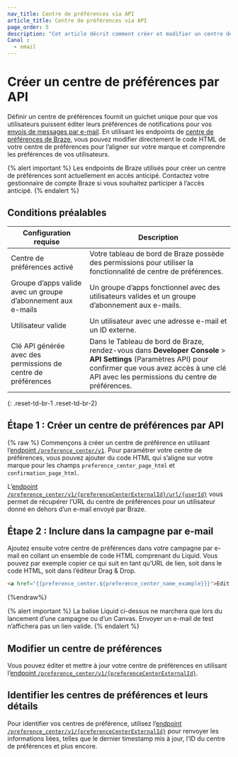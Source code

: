 ```yaml
---
nav_title: Centre de préférences via API
article_title: Centre de préférences via API
page_order: 5
description: "Cet article décrit comment créer et modifier un centre de préférences en utilisant les endpoints du centre de préférences de Braze."
Canal :
  - email
---
```


# Créer un centre de préférences par API

Définir un centre de préférences fournit un guichet unique pour que vos utilisateurs puissent éditer leurs préférences de notifications pour vos [envois de messages par e-mail]({{site.baseurl}}/user_guide/message_building_by_channel/email/). En utilisant les endpoints de [centre de préférences de Braze]({{site.baseurl}}/api/endpoints/preference_center), vous pouvez modifier directement le code HTML de votre centre de préférences pour l’aligner sur votre marque et comprendre les préférences de vos utilisateurs.

{% alert important %}
Les endpoints de Braze utilisés pour créer un centre de préférences sont actuellement en accès anticipé. Contactez votre gestionnaire de compte Braze si vous souhaitez participer à l’accès anticipé.
{% endalert %}

## Conditions préalables

| Configuration requise | Description |
|---|---|
| Centre de préférences activé | Votre tableau de bord de Braze possède des permissions pour utiliser la fonctionnalité de centre de préférences. |
| Groupe d’apps valide avec un groupe d’abonnement aux e-mails | Un groupe d’apps fonctionnel avec des utilisateurs valides et un groupe d’abonnement aux e-mails. |
| Utilisateur valide | Un utilisateur avec une adresse e-mail et un ID externe. |
| Clé API générée avec des permissions de centre de préférences | Dans le Tableau de bord de Braze, rendez-vous dans **Developer Console** > **API Settings** (Paramètres API) pour confirmer que vous avez accès à une clé API avec les permissions du centre de préférences. |
{: .reset-td-br-1 .reset-td-br-2}

## Étape 1 : Créer un centre de préférences par API

{% raw %}
Commençons à créer un centre de préférence en utilisant l’[endpoint `/preference_center/v1`][1]. Pour paramétrer votre centre de préférences, vous pouvez ajouter du code HTML qui s’aligne sur votre marque pour les champs `preference_center_page_html` et `confirmation_page_html`.

L’[endpoint `/preference_center/v1/{preferenceCenterExternalId}/url/{userId}`][2] vous permet de récupérer l’URL du centre de préférences pour un utilisateur donné en dehors d’un e-mail envoyé par Braze.

## Étape 2 : Inclure dans la campagne par e-mail

Ajoutez ensuite votre centre de préférences dans votre campagne par e-mail en collant un ensemble de code HTML comprenant du Liquid. Vous pouvez par exemple copier ce qui suit en tant qu’URL de lien, soit dans le code HTML, soit dans l’éditeur Drag & Drop.  

```html
<a href="{{preference_center.${preference_center_name_example}}}">Edit your preferences</a>
```
{%endraw%}

{% alert important %}
La balise Liquid ci-dessus ne marchera que lors du lancement d’une campagne ou d’un Canvas. Envoyer un e-mail de test n’affichera pas un lien valide.
{% endalert %}

## Modifier un centre de préférences

Vous pouvez éditer et mettre à jour votre centre de préférences en utilisant l’[endpoint `/preference_center/v1/{preferenceCenterExternalId}`][3]. 

## Identifier les centres de préférences et leurs détails

Pour identifier vos centres de préférence, utilisez l’[endpoint `/preference_center/v1/{preferenceCenterExternalId}`][4] pour renvoyer les informations liées, telles que le dernier timestamp mis à jour, l’ID du centre de préférences et plus encore.

[1]: {{site.baseurl}}/api/endpoints/preference_center/post_create_preference_center/
[2]: {{site.baseurl}}/api/endpoints/preference_center/get_create_url_preference_center/
[3]: {{site.baseurl}}/api/endpoints/preference_center/put_update_preference_center/
[4]: {{site.baseurl}}/api/endpoints/preference_center/get_view_details_preference_center/ 
